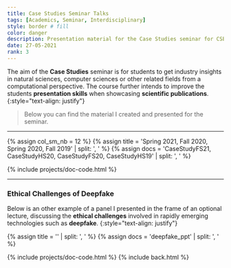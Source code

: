 ```yaml
---
title: Case Studies Seminar Talks
tags: [Academics, Seminar, Interdisciplinary]
style: border # fill
color: danger
description: Presentation material for the Case Studies seminar for CSE students at ETH Zurich
date: 27-05-2021
rank: 3
---
```


The aim of the **Case Studies** seminar is for students to get industry insights in natural sciences, computer sciences or other related fields from a computational perspective. The course further intends to improve the students **presentation skills** when showcasing **scientific publications**.
{:style="text-align: justify"}

> Below you can find the material I created and presented for the seminar.

<hr>

{% assign col_sm_nb = 12 %}
{% assign title = 'Spring 2021, Fall 2020, Spring 2020, Fall 2019' | split: ', ' %}
{% assign docs = 'CaseStudyFS21, CaseStudyHS20, CaseStudyFS20, CaseStudyHS19' | split: ', ' %}

{% include projects/doc-code.html %}

<hr>

### Ethical Challenges of Deepfake

Below is an other example of a panel I presented in the frame of an optional lecture, discussing the **ethical challenges** involved in rapidly emerging technologies such as **deepfake**.
{:style="text-align: justify"}

{% assign title = '' | split: ', ' %}
{% assign docs = 'deepfake_ppt' | split: ', ' %}

{% include projects/doc-code.html %}
{% include back.html %}
